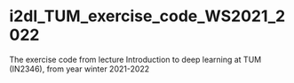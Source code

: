 # i2dl_TUM_exercise_code_WS2021_2022
The exercise code from lecture Introduction to deep learning at TUM (IN2346), from year winter 2021-2022
